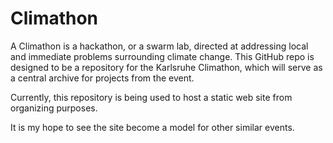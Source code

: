 # Climathon

A Climathon is a hackathon, or a swarm lab, directed at addressing local and immediate problems surrounding climate change. This GitHub repo is designed to be a repository for the Karlsruhe Climathon, which will serve as a central archive for projects from the event.

Currently, this repository is being used to host a static web site from organizing purposes.

It is my hope to see the site become a model for other similar events.
